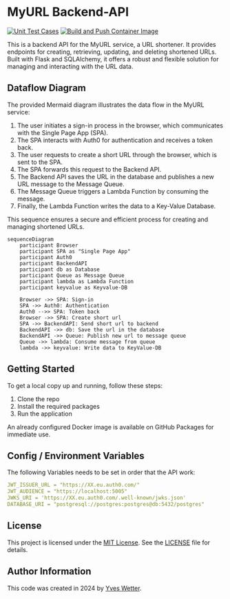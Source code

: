 # MyURL Backend-API

[![Unit Test Cases](https://github.com/Cloud-native-engineering/myurl_api/actions/workflows/testcases.yml/badge.svg)](https://github.com/Cloud-native-engineering/myurl_api/actions/workflows/testcases.yml)
[![Build and Push Container Image](https://github.com/Cloud-native-engineering/myurl_api/actions/workflows/containerbuild.yml/badge.svg)](https://github.com/Cloud-native-engineering/myurl_api/actions/workflows/containerbuild.yml)

This is a backend API for the MyURL service, a URL shortener. It provides endpoints for creating, retrieving, updating, and deleting shortened URLs. Built with Flask and SQLAlchemy, it offers a robust and flexible solution for managing and interacting with the URL data.

## Dataflow Diagram

The provided Mermaid diagram illustrates the data flow in the MyURL service:

1. The user initiates a sign-in process in the browser, which communicates with the Single Page App (SPA).
2. The SPA interacts with Auth0 for authentication and receives a token back.
3. The user requests to create a short URL through the browser, which is sent to the SPA.
4. The SPA forwards this request to the Backend API.
5. The Backend API saves the URL in the database and publishes a new URL message to the Message Queue.
6. The Message Queue triggers a Lambda Function by consuming the message.
7. Finally, the Lambda Function writes the data to a Key-Value Database.

This sequence ensures a secure and efficient process for creating and managing shortened URLs.

```mermaid
sequenceDiagram
    participant Browser
    participant SPA as "Single Page App"
    participant Auth0
    participant BackendAPI
    participant db as Database
    participant Queue as Message Queue
    participant lambda as Lambda Function
    participant keyvalue as Keyvalue-DB

    Browser ->> SPA: Sign-in
    SPA ->> Auth0: Authentication
    Auth0 -->> SPA: Token back
    Browser ->> SPA: Create short url
    SPA ->> BackendAPI: Send short url to backend
    BackendAPI ->> db: Save the url in the database
    BackendAPI ->> Queue: Publish new url to message queue
    Queue ->> lambda: Consume message from queue
    lambda ->> keyvalue: Write data to KeyValue-DB
```

## Getting Started

To get a local copy up and running, follow these steps:

1. Clone the repo
2. Install the required packages
3. Run the application

An already configured Docker image is available on GitHub Packages for immediate use.

## Config / Environment Variables

The following Variables needs to be set in order that the API work:

```yaml
JWT_ISSUER_URL = "https://XX.eu.auth0.com/"
JWT_AUDIENCE = "https://localhost:5005"
JWKS_URI = 'https://XX.eu.auth0.com/.well-known/jwks.json'
DATABASE_URI = "postgresql://postgres:postgres@db:5432/postgres"
```

## License

This project is licensed under the [MIT License](https://opensource.org/licenses/MIT). See the [LICENSE](LICENSE) file for details.

## Author Information

This code was created in 2024 by [Yves Wetter](mailto:yves.wetter@edu.tbz.ch).
